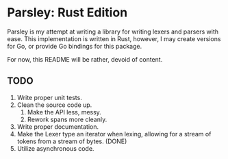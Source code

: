 # Parsley: Rust Edition

Parsley is my attempt at writing a library for writing lexers and parsers with ease. This implementation is written in Rust, however, I may create versions for Go, or provide Go bindings for this package.

For now, this README will be rather, devoid of content.

## TODO

1. Write proper unit tests.
2. Clean the source code up.
   1. Make the API less, messy.
   2. Rework spans more cleanly.
3. Write proper documentation.
4. Make the Lexer type an iterator when lexing, allowing for a stream of tokens from a stream of bytes. (DONE)
5. Utilize asynchronous code.
